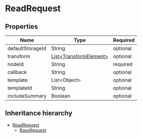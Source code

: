 

# ReadRequest

## Properties

Name | Type | Required
-------- | -------- | --------
defaultStorageId | String | optional
transform | [List&lt;TransformElement&gt;](TransformElement.md) | optional
nodeId | String | required
callback | String | optional
template | List&lt;Object&gt; | optional
templateId | String | optional
includeSummary | Boolean | optional




## Inheritance hierarchy


* [ReadRequest](ReadRequest.md)
    * [BaseRequest](BaseRequest.md)
